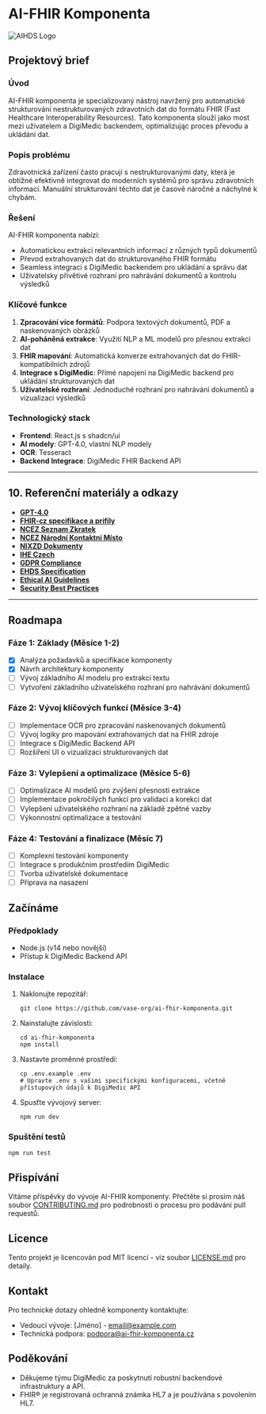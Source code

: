 # AI-FHIR Komponenta

![AIHDS Logo](https://i.ibb.co/3Y2P8t8/DALL-E-2024-07-14-14-18-27-A-clean-and-minimalistic-pixel-art-hero-image-for-the-AIHDS-platform-inte.webp)

## Projektový brief

### Úvod
AI-FHIR komponenta je specializovaný nástroj navržený pro automatické strukturování nestrukturovaných zdravotních dat do formátu FHIR (Fast Healthcare Interoperability Resources). Tato komponenta slouží jako most mezi uživatelem a DigiMedic backendem, optimalizując proces převodu a ukládání dat.

### Popis problému
Zdravotnická zařízení často pracují s nestrukturovanými daty, která je obtížné efektivně integrovat do moderních systémů pro správu zdravotních informací. Manuální strukturování těchto dat je časově náročné a náchylné k chybám.

### Řešení
AI-FHIR komponenta nabízí:
- Automatickou extrakci relevantních informací z různých typů dokumentů
- Převod extrahovaných dat do strukturovaného FHIR formátu
- Seamless integraci s DigiMedic backendem pro ukládání a správu dat
- Uživatelsky přívětivé rozhraní pro nahrávání dokumentů a kontrolu výsledků

### Klíčové funkce
1. **Zpracování více formátů**: Podpora textových dokumentů, PDF a naskenovaných obrázků
2. **AI-poháněná extrakce**: Využití NLP a ML modelů pro přesnou extrakci dat
3. **FHIR mapování**: Automatická konverze extrahovaných dat do FHIR-kompatibilních zdrojů
4. **Integrace s DigiMedic**: Přímé napojení na DigiMedic backend pro ukládání strukturovaných dat
5. **Uživatelské rozhraní**: Jednoduché rozhraní pro nahrávání dokumentů a vizualizaci výsledků

### Technologický stack
- **Frontend**: React.js s shadcn/ui
- **AI modely**: GPT-4.0, vlastní NLP modely
- **OCR**: Tesseract
- **Backend Integrace**: DigiMedic FHIR Backend API
---
  ## 10. Referenční materiály a odkazy

- **[GPT-4.0](https://openai.com/research/gpt-4)**
- **[FHIR-cz specifikace a prifily](https://build.fhir.org/ig/ncez-cz/cz-core/index.html)**
- **[NCEZ Seznam Zkratek](https://ncez.mzcr.cz/cs/seznam-zkratek/seznam-zkratek)**
- **[NCEZ Národní Kontaktni Místo](https://ncez.mzcr.cz/cs/narodni-kontaktni-misto-elektronickeho-zdravotnictvi/narodni-kontaktni-misto-pro-elektronicke)**
- **[NIXZD Dokumenty](https://www.nixzd.cz/dokumenty)**
- **[IHE Czech](https://www.ihe-czech.cz/)**
- **[GDPR Compliance](https://gdpr.eu/)**
- **[EHDS Specification](https://ec.europa.eu/health/ehealth/ehds_en)**
- **[Ethical AI Guidelines](https://www.acm.org/code-of-ethics)**
- **[Security Best Practices](https://www.nist.gov/topics/cybersecurity)**
---

## Roadmapa

### Fáze 1: Základy (Měsíce 1-2)
- [x] Analýza požadavků a specifikace komponenty
- [x] Návrh architektury komponenty
- [ ] Vývoj základního AI modelu pro extrakci textu
- [ ] Vytvoření základního uživatelského rozhraní pro nahrávání dokumentů

### Fáze 2: Vývoj klíčových funkcí (Měsíce 3-4)
- [ ] Implementace OCR pro zpracování naskenovaných dokumentů
- [ ] Vývoj logiky pro mapování extrahovaných dat na FHIR zdroje
- [ ] Integrace s DigiMedic Backend API
- [ ] Rozšíření UI o vizualizaci strukturovaných dat

### Fáze 3: Vylepšení a optimalizace (Měsíce 5-6)
- [ ] Optimalizace AI modelů pro zvýšení přesnosti extrakce
- [ ] Implementace pokročilých funkcí pro validaci a korekci dat
- [ ] Vylepšení uživatelského rozhraní na základě zpětné vazby
- [ ] Výkonnostní optimalizace a testování

### Fáze 4: Testování a finalizace (Měsíc 7)
- [ ] Komplexní testování komponenty
- [ ] Integrace s produkčním prostředím DigiMedic
- [ ] Tvorba uživatelské dokumentace
- [ ] Příprava na nasazení

## Začínáme

### Předpoklady
- Node.js (v14 nebo novější)
- Přístup k DigiMedic Backend API

### Instalace
1. Naklonujte repozitář:
   ```
   git clone https://github.com/vase-org/ai-fhir-komponenta.git
   ```
2. Nainstalujte závislosti:
   ```
   cd ai-fhir-komponenta
   npm install
   ```
3. Nastavte proměnné prostředí:
   ```
   cp .env.example .env
   # Upravte .env s vašimi specifickými konfiguracemi, včetně přístupových údajů k DigiMedic API
   ```
4. Spusťte vývojový server:
   ```
   npm run dev
   ```

### Spuštění testů
```
npm run test
```

## Přispívání
Vítáme příspěvky do vývoje AI-FHIR komponenty. Přečtěte si prosím náš soubor [CONTRIBUTING.md](CONTRIBUTING.md) pro podrobnosti o procesu pro podávání pull requestů.

## Licence
Tento projekt je licencován pod MIT licencí - viz soubor [LICENSE.md](LICENSE.md) pro detaily.

## Kontakt
Pro technické dotazy ohledně komponenty kontaktujte:
- Vedoucí vývoje: [Jméno] - email@example.com
- Technická podpora: podpora@ai-fhir-komponenta.cz

## Poděkování
- Děkujeme týmu DigiMedic za poskytnutí robustní backendové infrastruktury a API.
- FHIR® je registrovaná ochranná známka HL7 a je používána s povolením HL7.

